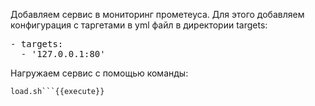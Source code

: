 Добавляем сервис в мониторинг прометеуса. Для этого добавляем конфигурация с таргетами в yml файл в директории targets:

<pre class="file" data-filename="./targets/app.yml" data-target="replace">
- targets:
  - '127.0.0.1:80'
</pre>

Нагружаем сервис с помощью команды:
```
load.sh```{{execute}}
